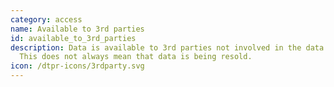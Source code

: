 ```yaml
---
category: access
name: Available to 3rd parties
id: available_to_3rd_parties
description: Data is available to 3rd parties not involved in the data activity.
  This does not always mean that data is being resold.
icon: /dtpr-icons/3rdparty.svg
---
```

